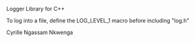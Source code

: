 Logger Library for C++

To log into a file, define the LOG_LEVEL_1 macro before including "log.h"



Cyrille Ngassam Nkwenga
